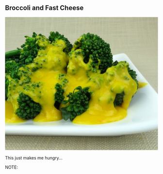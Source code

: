 ##  Broccoli and Fast Cheese

![picture of broccoli with cheese](images/broccoli_cheese.jpg)

This just makes me hungry...

NOTE:
